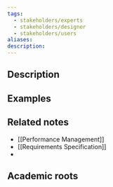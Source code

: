 ```yaml
---
tags:
  - stakeholders/experts
  - stakeholders/designer
  - stakeholders/users
aliases: 
description:
---
```


## Description


## Examples 


## Related notes 
- [[Performance Management]]
- [[Requirements Specification]] 
- 

## Academic roots
